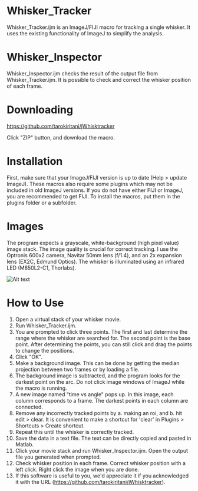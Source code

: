 Whisker_Tracker
===============
Whisker_Tracker.ijm is an ImageJ/FIJI macro for tracking a single whisker. It
uses the existing functionality of ImageJ to simplify the analysis.

Whisker_Inspector
=================
Whisker_Inspector.ijm checks the result of the output file from Whisker_Tracker.ijm.
It is possible to check and correct the whisker position of each frame.

Downloading
===========
https://github.com/tarokiritani/jWhisktracker

Click "ZIP" button, and download the macro.

Installation
============
First, make sure that your ImageJ/FIJI version is up to date (Help > update ImageJ).
These macros also require some plugins which may not be included in old ImageJ versions. If
you do not have either FIJI or ImageJ, you are recommended to get FIJI.
To install the macros, put them in the plugins folder or a subfolder.

Images
======
The program expects a grayscale, white-background (high pixel value) image stack.
The image quality is crucial for correct tracking. I use the Optronis 600x2 camera, Navitar 50mm lens
(f/1.4), and an 2x expansion lens (EX2C, Edmund Optics). The whisker is illuminated
using an infrared LED (M850L2-C1, Thorlabs).

![Alt text](https://raw.github.com/tarokiritani/jWhisktracker/master/withExpander.jpg "Whisker Image")

<!---
Algorithm
=========
Whisker_Tracker.ijm first determines an arc and a basepoint on the image based on the user input. It then looks
for the darkest point on the arc, and calculates the angle from the basepoint. It
also subtract the background before searching for the whisker.
-->

How to Use
==========
1. Open a virtual stack of your whisker movie. 
2. Run Whisker_Tracker.ijm.
3. You are prompted to click three points. The first and last determine the range
where the whisker are searched for. The second point is the base point. After determining
the points, you can still click and drag the points to change the positions.
4. Click "OK".
5. Make a background image. This can be done by getting the median projection between two frames or by loading a file.
6. The background image is subtracted, and the program looks for the darkest point on the arc. Do not click image windows of ImageJ while the macro is running.
7. A new image named "time vs angle" pops up. In this image, each column corresponds to a frame. The darkest points in each column are connected.
8. Remove any incorrectly tracked points by a. making an roi, and b. hit edit > clear. It is convenient to make a shortcut for 'clear' in Plugins > Shortcuts > Create shortcut.
9. Repeat this until the whisker is correctly tracked.
10. Save the data in a text file. The text can be directly
 copied and pasted in Matlab.
11. Click your movie stack and run Whisker_Inspector.ijm. Open the output file you generated when prompted.
12. Check whisker position in each frame. Correct whisker position with a left click. Right click the image when you are done.
13. If this software is useful to you, we'd appreciate it if you acknowledged it with
the URL (https://github.com/tarokiritani/jWhisktracker).
